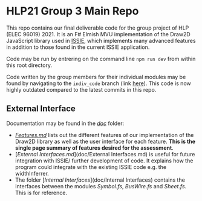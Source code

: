 # HLP21 Group 3 Main Repo

This repo contains our final deliverable code for the group project of HLP (ELEC 96019) 2021. It is an F# Elmish MVU implementation of the Draw2D JavaScript library used in [ISSIE](https://github.com/tomcl/ISSIE), which implements many advanced features in addition to those found in the current ISSIE application. 

Code may be run by entrering on the command line `npm run dev` from within this root directory.

Code written by the group members for their individual modules may be found by navigating to the `indiv_code` branch (link [here](https://github.com/jzzheng22/hlp21-project-group-3/tree/indiv_code)). This code is now highly outdated compared to the latest commits in this repo.


## External Interface 

Documentation may be found in the [*doc*](doc) folder:
- [*Features.md*](doc/Features.md) lists out the different features of our implementation of the Draw2D library as well as the user interface for each feature. **This is the single page summary of features desired for the assessment**.
- [*External Interfaces.md*](doc/External Interfaces.md) is useful for future integration with ISSIE/ further development of code. It explains how the program could integrate with the existing ISSIE code e.g. the widthInferrer.
- The folder [*Internal Interfaces*](doc/Internal Interfaces) contains the interfaces between the modules *Symbol.fs*, *BusWire.fs* and *Sheet.fs*. This is for reference.
